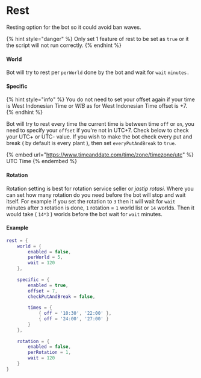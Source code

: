 # Rest

Resting option for the bot so it could avoid ban waves.

{% hint style="danger" %}
Only set 1 feature of rest to be set as `true` or it the script will not run correctly.
{% endhint %}

#### World

Bot will try to rest per `perWorld` done by the bot and wait for `wait` `minutes.`

#### Specific

{% hint style="info" %}
You do not need to set your offset again if your time is West Indonesian Time or _WIB_ as for West Indonesian Time offset is +7.
{% endhint %}

Bot will try to rest every time the current time is between time `off` or `on`, you need to specify your `offset` if you're not in UTC+7. Check below to check your UTC+ or UTC- value. If you wish to make the bot check every put and break ( by default is every plant ), then set `everyPutAndBreak` to `true`.

{% embed url="https://www.timeanddate.com/time/zone/timezone/utc" %}
UTC Time
{% endembed %}

#### Rotation

Rotation setting is best for rotation service seller or _jastip rotasi_. Where you can set how many rotation do you need before the bot will stop and wait itself. For example if you set the rotation to `3` then it will wait for `wait` minutes after `3` rotation is done, `1` rotation = `1` world list or `14` worlds. Then it would take ( `14*3` ) worlds before the bot wait for `wait` minutes.

#### Example

```lua
rest = {
    world = {
        enabled = false,
        perWorld = 5,
        wait = 120
    },
    
    specific = {
        enabled = true,
        offset = 7,
        checkPutAndBreak = false,
        
        times = {
            { off = '10:30', '22:00' },
            { off = '24:00', '27:00' }
        }
    },
    
    rotation = {
        enabled = false,
        perRotation = 1,
        wait = 120
    }
}
```

